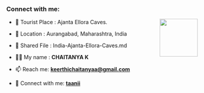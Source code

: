 ### Connect with me:

<img align="right" src="https://avatars3.githubusercontent.com/taanii?size=100" width="100px;" alt=""/>

- 🌱 Tourist Place : Ajanta Ellora Caves.
- 👯 Location : Aurangabad, Maharashtra, India
- 📄 Shared File : India-Ajanta-Ellora-Caves.md

- 👨‍💻 My name : **CHAITANYA K**
- 📫 Reach me: **keerthichaitanyaa@gmail.com**
- 🔭 Connect with me: **[taanii](https://github.com/taanii/)**
